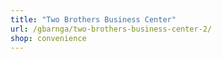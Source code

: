 ```yaml
---
title: "Two Brothers Business Center"
url: /gbarnga/two-brothers-business-center-2/
shop: convenience
---
```

